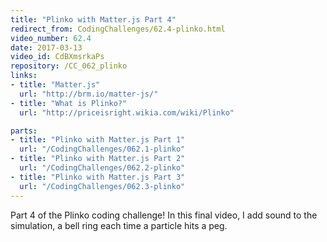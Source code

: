 ```yaml
---
title: "Plinko with Matter.js Part 4"
redirect_from: CodingChallenges/62.4-plinko.html
video_number: 62.4
date: 2017-03-13
video_id: CdBXmsrkaPs
repository: /CC_062_plinko
links:
- title: "Matter.js"  
  url: "http://brm.io/matter-js/"
- title: "What is Plinko?"  
  url: "http://priceisright.wikia.com/wiki/Plinko"

parts:
- title: "Plinko with Matter.js Part 1"
  url: "/CodingChallenges/062.1-plinko"
- title: "Plinko with Matter.js Part 2"
  url: "/CodingChallenges/062.2-plinko"
- title: "Plinko with Matter.js Part 3"
  url: "/CodingChallenges/062.3-plinko" 
---
```


Part 4 of the Plinko coding challenge! In this final video, I add sound to the simulation, a bell ring each time a particle hits a peg.

